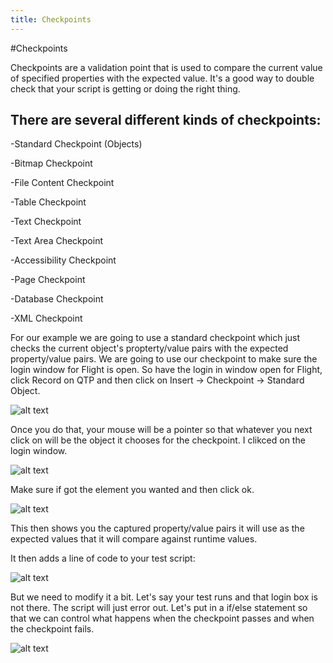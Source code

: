 ```yaml
---
title: Checkpoints
---
```


#Checkpoints

Checkpoints are a validation point that is used to compare the current value of specified properties with the expected value. It's a good way to double check that your script is getting or doing the right thing. 

There are several different kinds of checkpoints:
-----------------------------------------------------------
-Standard Checkpoint (Objects)

-Bitmap Checkpoint

-File Content Checkpoint

-Table Checkpoint

-Text Checkpoint

-Text Area Checkpoint

-Accessibility Checkpoint

-Page Checkpoint

-Database Checkpoint

-XML Checkpoint

For our example we are going to use a standard checkpoint which just checks the current object's propterty/value pairs with the expected property/value pairs. We are going to use our checkpoint to make sure the login window for Flight is open. So have the login in window open for Flight, click Record on QTP and then click on Insert -> Checkpoint -> Standard Object.

![alt text](https://cloud.githubusercontent.com/assets/10998057/10372617/446b1fa6-6dae-11e5-9817-76ed7c72c64b.png "InsertCheckpoint")

Once you do that, your mouse will be a pointer so that whatever you next click on will be the object it chooses for the checkpoint. I clikced on the login window.

![alt text](https://cloud.githubusercontent.com/assets/10998057/10372467/7da9e154-6dad-11e5-928b-eb1d6d52a882.PNG "Selection")

Make sure if got the element you wanted and then click ok.

![alt text](https://cloud.githubusercontent.com/assets/10998057/10372466/7d9a27b4-6dad-11e5-855c-a415d41eb480.PNG "Properties")

This then shows you the captured property/value pairs it will use as the expected values that it will compare against runtime values. 

It then adds a line of code to your test script:

![alt text](https://cloud.githubusercontent.com/assets/10998057/10372679/a1e85e6e-6dae-11e5-8f40-c0addcf936f0.PNG "Checkpoint")

But we need to modify it a bit. Let's say your test runs and that login box is not there. The script will just error out. Let's put in a if/else statement so that we can control what happens when the checkpoint passes and when the checkpoint fails. 

![alt text](https://cloud.githubusercontent.com/assets/10998057/10373119/0acfdc8e-6db1-11e5-8011-1777f21e233f.PNG "Modify")






